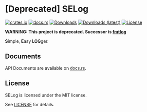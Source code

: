 # [Deprecated] SELog
[![crates.io](https://img.shields.io/crates/v/selog)](https://crates.io/crates/selog)
[![docs.rs](https://docs.rs/selog/badge.svg)](https://docs.rs/selog)
[![Downloads](https://img.shields.io/crates/d/selog)](https://crates.io/crates/selog)
[![Downloads (latest)](https://img.shields.io/crates/dv/selog)](https://crates.io/crates/selog)
[![License](https://img.shields.io/crates/l/selog)](https://github.com/watcol/selog/blob/main/LICENSE)

**WARNING: This project is deprecated. Successor is [fmtlog](https://github.com/watcol/fmtlog)**

**S**imple, **E**asy **LOG**ger.

## Documents
API Documents are available on [docs.rs](https://docs.rs/selog).

## License
SELog is licensed under the MIT license.

See [LICENSE](https://github.com/potfman/watcol/blob/main/LICENSE) for details.

